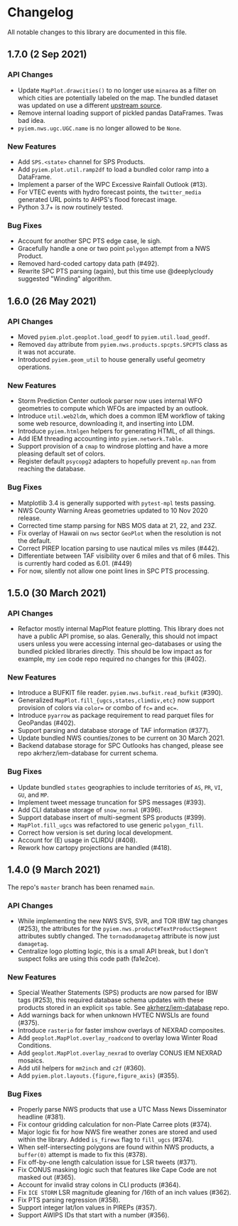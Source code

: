 # Changelog

All notable changes to this library are documented in this file.

## **1.7.0** (2 Sep 2021)

### API Changes

- Update `MapPlot.drawcities()` to no longer use `minarea` as a filter on
which cities are potentially labeled on the map.  The bundled dataset was
updated on use a different [upstream source](https://geodata.lib.berkeley.edu/catalog/stanford-bx729wr3020).
- Remove internal loading support of pickled pandas DataFrames. Twas bad idea.
- `pyiem.nws.ugc.UGC.name` is no longer allowed to be `None`.

### New Features

- Add `SPS.<state>` channel for SPS Products.
- Add `pyiem.plot.util.ramp2df` to load a bundled color ramp into a DataFrame.
- Implement a parser of the WPC Excessive Rainfall Outlook (#13).
- For VTEC events with hydro forecast points, the `twitter_media` generated URL points to AHPS's flood forecast image.
- Python 3.7+ is now routinely tested.

### Bug Fixes

- Account for another SPC PTS edge case, le sigh.
- Gracefully handle a one or two point `polygon` attempt from a NWS Product.
- Removed hard-coded cartopy data path (#492).
- Rewrite SPC PTS parsing (again), but this time use @deeplycloudy suggested "Winding" algorithm.

## **1.6.0** (26 May 2021)

### API Changes

- Moved `pyiem.plot.geoplot.load_geodf` to `pyiem.util.load_geodf`.
- Removed `day` attribute from `pyiem.nws.products.spcpts.SPCPTS` class as it
was not accurate.
- Introduced `pyiem.geom_util` to house generally useful geometry operations.

### New Features

- Storm Prediction Center outlook parser now uses internal WFO geometries to
compute which WFOs are impacted by an outlook.
- Introduce `util.web2ldm`, which does a common IEM workflow of taking some
web resource, downloading it, and inserting into LDM.
- Introduce `pyiem.htmlgen` helpers for generating HTML, of all things.
- Add IEM threading accounting into `pyiem.network.Table`.
- Support provision of a `cmap` to windrose plotting and have a more pleasing
default set of colors.
- Register default `psycopg2` adapters to hopefully prevent `np.nan` from
reaching the database.

### Bug Fixes

- Matplotlib 3.4 is generally supported with `pytest-mpl` tests passing.
- NWS County Warning Areas geometries updated to 10 Nov 2020 release.
- Corrected time stamp parsing for NBS MOS data at 21, 22, and 23Z.
- Fix overlay of Hawaii on `nws` sector `GeoPlot` when the resolution is
not the default.
- Correct PIREP location parsing to use nautical miles vs miles (#442).
- Differentiate between TAF visibility over 6 miles and that of 6 miles. This
is currently hard coded as 6.01. (#449)
- For now, silently not allow one point lines in SPC PTS processing.

## **1.5.0** (30 March 2021)

### API Changes

- Refactor mostly internal MapPlot feature plotting.  This library does not
have a public API promise, so alas.  Generally, this should not impact users
unless you were accessing internal geo-databases or using the bundled pickled
libraries directly.  This should be low impact as for example, my `iem`
code repo required no changes for this (#402).

### New Features

- Introduce a BUFKIT file reader.  `pyiem.nws.bufkit.read_bufkit` (#390).
- Generalized `MapPlot.fill_{ugcs,states,climdiv,etc}` now support provision
of colors via `color=` or combo of `fc=` and `ec=`.
- Introduce `pyarrow` as package requirement to read parquet files for
GeoPandas (#402).
- Support parsing and database storage of TAF information (#377).
- Update bundled NWS counties/zones to be current on 30 March 2021.
- Backend database storage for SPC Outlooks has changed, please see repo
akrherz/iem-database for current schema.

### Bug Fixes

- Update bundled `states` geographies to include territories of `AS`, `PR`,
`VI`, `GU`, and `MP`.
- Implement tweet message truncation for SPS messages (#393).
- Add CLI database storage of `snow_normal` (#396).
- Support database insert of multi-segment SPS products (#399).
- `MapPlot.fill_ugcs` was refactored to use generic `polygon_fill`.
- Correct how version is set during local development.
- Account for (E) usage in CLIRDU (#408).
- Rework how cartopy projections are handled (#418).

## **1.4.0** (9 March 2021)

The repo's `master` branch has been renamed `main`.

### API Changes

- While implementing the new NWS SVS, SVR, and TOR IBW tag changes (#253), the
attributes for the `pyiem.nws.product#TextProductSegment` attributes subtly
changed.  The `tornadodamagetag` attribute is now just `damagetag`.
- Centralize logo plotting logic, this is a small API break, but I don't
suspect folks are using this code path (fa1e2ce).

### New Features

- Special Weather Statements (SPS) products are now parsed for IBW tags (#253),
this required database schema updates with these products stored in an explicit
`sps` table.  See 
[akrherz/iem-database](https://github.com/akrherz/iem-database) repo.
- Add warnings back for when unknown HVTEC NWSLIs are found (#375).
- Introduce `rasterio` for faster imshow overlays of NEXRAD composites.
- Add `geoplot.MapPlot.overlay_roadcond` to overlay Iowa Winter Road
Conditions.
- Add `geoplot.MapPlot.overlay_nexrad` to overlay CONUS IEM NEXRAD mosaics.
- Add util helpers for `mm2inch` and `c2f` (#360).
- Add `pyiem.plot.layouts.{figure,figure_axis}` (#355).

### Bug Fixes

- Properly parse NWS products that use a UTC Mass News Disseminator headline
(#381).
- Fix contour gridding calculation for non-Plate Carree plots (#374).
- Major logic fix for how NWS fire weather zones are stored and used within
the library. Added `is_firewx` flag to `fill_ugcs` (#374).
- When self-intersecting polygons are found within NWS products, a
`buffer(0)` attempt is made to fix this (#378).
- Fix off-by-one length calculation issue for LSR tweets (#371).
- Fix CONUS masking logic such that features like Cape Code are not masked
out (#365).
- Account for invalid stray colons in CLI products (#364).
- Fix `ICE STORM` LSR magnitude gleaning for /16th of an inch values (#362).
- Fix PTS parsing regression (#358).
- Support integer lat/lon values in PIREPs (#357).
- Support AWIPS IDs that start with a number (#356).

